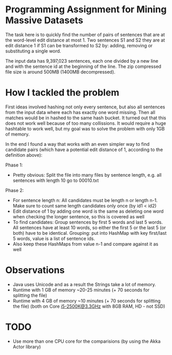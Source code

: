 
Programming Assignment for Mining Massive Datasets
==================================================

The task here is to quickly find the number of pairs of sentences that are at the word-level edit distance at most 1. 
Two sentences S1 and S2 they are at edit distance 1 if S1 can be transformed to S2 by: adding, removing or substituting 
a single word.

The input data has 9,397,023 sentences, each one divided by a new line and with the sentence id at the beginning of the 
line. The zip compressed file size is around 500MB (1400MB decompressed).


How I tackled the problem
=========================

First ideas involved hashing not only every sentence, but also all sentences from the input data where each has exactly 
one word missing. Then all matches would be in hashed to the same hash bucket. It turned out that this does not work well
because of too many collissions. It would require a huge hashtable to work well, but my goal was to solve the problem with
only 1GB of memory.

In the end I found a way that works with an even simpler way to find candidate pairs (which have a potential edit distance
of 1, according to the definition above):

Phase 1: 
 * Pretty obvious: Split the file into many files by sentence length, e.g. all sentences with length 10 go to 00010.txt

Phase 2: 
 * For sentence length n: All candidates must be length n or length n-1. Make sure to count same length candidates only once
   (by id1 < id2)
 * Edit distance of 1 by adding one word is the same as deleting one word when checking the longer sentence, so this is
   covered as well
 * To find candidates: Group sentences by first 5 words and last 5 words. All sentences have at least 10 words, so either the
   first 5 or the last 5 (or both) have to be identical. Grouping: put into HashMap with key first/last 5 words, value is a
   list of sentence ids.
 * Also keep these HashMaps from value n-1 and compare against it as well
 

Observations
============
* Java uses Unicode and as a result the Strings take a lot of memory.
* Runtime with 1 GB of memory ~20-25 minutes (+ 70 seconds for splitting the file)
* Runtime with 4 GB of memory ~10 minutes (+ 70 seconds for splitting the file) (both on Core i5-2500K@3.3GHz with 8GB RAM, HD - not SSD)


TODO
====
* Use more than one CPU core for the comparisions (by using the Akka Actor library)


